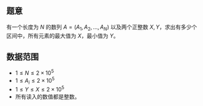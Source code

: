 ## 题意

有一个长度为 $N$ 的数列 $A = (A_1, A_2, \dots, A_N)$ 以及两个正整数 $X,Y$，求出有多少个区间中，所有元素的最大值为 $X$，最小值为 $Y$。

## 数据范围

- $1≤N≤2×10^5$
- $1 \leq A_i \leq 2 \times 10^5$
- $1 \leq Y \leq X \leq 2 \times 10^5$
- 所有读入的数值都是整数。

